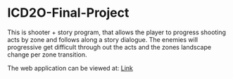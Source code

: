 # ICD2O-Final-Project

This is shooter + story program, that allows the player to progress shooting acts by zone and follows along a story dialogue. The enemies will progressive get difficult through out the acts and the zones landscape change per zone transition.  

The web application can be viewed at: [Link](https://mths-icd2o-1-2024.github.io/ICD2O-Final-Project-sasha.vorontsov/) 
